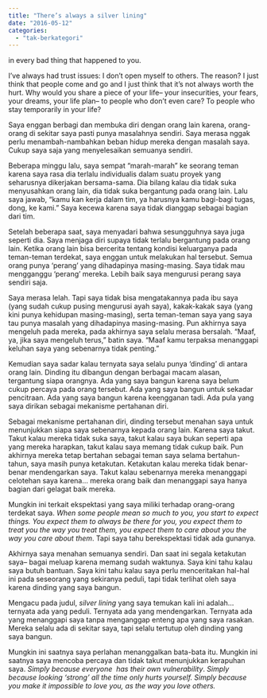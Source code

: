 ```yaml
---
title: "There’s always a silver lining"
date: "2016-05-12"
categories: 
  - "tak-berkategori"
---
```


in every bad thing that happened to you.

  

I’ve always had trust issues: I don’t open myself to others. The reason? I just think that people come and go and I just think that it’s not always worth the hurt. Why would you share a piece of your life– your insecurities, your fears, your dreams, your life plan– to people who don’t even care? To people who stay temporarily in your life?

Saya enggan berbagi dan membuka diri dengan orang lain karena, orang-orang di sekitar saya pasti punya masalahnya sendiri. Saya merasa nggak perlu menambah-nambahkan beban hidup mereka dengan masalah saya. Cukup saya saja yang menyelesaikan semuanya sendiri.

Beberapa minggu lalu, saya sempat “marah-marah” ke seorang teman karena saya rasa dia terlalu individualis dalam suatu proyek yang seharusnya dikerjakan bersama-sama. Dia bilang kalau dia tidak suka menyusahkan orang lain, dia tidak suka bergantung pada orang lain. Lalu saya jawab, “kamu kan kerja dalam tim, ya harusnya kamu bagi-bagi tugas, dong, ke kami.” Saya kecewa karena saya tidak dianggap sebagai bagian dari tim.

Setelah beberapa saat, saya menyadari bahwa sesungguhnya saya juga seperti dia. Saya menjaga diri supaya tidak terlalu bergantung pada orang lain. Ketika orang lain bisa bercerita tentang kondisi keluarganya pada teman-teman terdekat, saya enggan untuk melakukan hal tersebut. Semua orang punya ‘perang’ yang dihadapinya masing-masing. Saya tidak mau mengganggu ‘perang’ mereka. Lebih baik saya mengurusi perang saya sendiri saja.  

Saya merasa lelah. Tapi saya tidak bisa mengatakannya pada ibu saya (yang sudah cukup pusing mengurusi ayah saya), kakak-kakak saya (yang kini punya kehidupan masing-masing), serta teman-teman saya yang saya tau punya masalah yang dihadapinya masing-masing. Pun akhirnya saya mengeluh pada mereka, pada akhirnya saya selalu merasa bersalah. “Maaf, ya, jika saya mengeluh terus,” batin saya. “Maaf kamu terpaksa menanggapi keluhan saya yang sebenarnya tidak penting.”  

Kemudian saya sadar kalau ternyata saya selalu punya ‘dinding’ di antara orang lain. Dinding itu dibangun dengan berbagai macam alasan, tergantung siapa orangnya. Ada yang saya bangun karena saya belum cukup percaya pada orang tersebut. Ada yang saya bangun untuk sekadar pencitraan. Ada yang saya bangun karena keengganan tadi. Ada pula yang saya dirikan sebagai mekanisme pertahanan diri.  

Sebagai mekanisme pertahanan diri, dinding tersebut menahan saya untuk menunjukkan siapa saya sebenarnya kepada orang lain. Karena saya takut. Takut kalau mereka tidak suka saya, takut kalau saya bukan seperti apa yang mereka harapkan, takut kalau saya memang tidak cukup baik. Pun akhirnya mereka tetap bertahan sebagai teman saya selama bertahun-tahun, saya masih punya ketakutan. Ketakutan kalau mereka tidak benar-benar mendengarkan saya. Takut kalau sebenarnya mereka menanggapi celotehan saya karena… mereka orang baik dan menanggapi saya hanya bagian dari gelagat baik mereka.

Mungkin ini terkait ekspektasi yang saya miliki terhadap orang-orang terdekat saya. _When some people mean so much to you, you start to expect things. You expect them to always be there for you, you expect them to treat you the way you treat them, you expect them to care about you the way you care about them_. Tapi saya tahu berekspektasi tidak ada gunanya.  

Akhirnya saya menahan semuanya sendiri. Dan saat ini segala ketakutan saya– bagai meluap karena memang sudah waktunya. Saya kini tahu kalau saya butuh bantuan. Saya kini tahu kalau saya perlu menceritakan hal-hal ini pada seseorang yang sekiranya peduli, tapi tidak terlihat oleh saya karena dinding yang saya bangun.

Mengacu pada judul, _silver lining_ yang saya temukan kali ini adalah… ternyata ada yang peduli. Ternyata ada yang mendengarkan. Ternyata ada yang menanggapi saya tanpa menganggap enteng apa yang saya rasakan. Mereka selalu ada di sekitar saya, tapi selalu tertutup oleh dinding yang saya bangun.

Mungkin ini saatnya saya perlahan menanggalkan bata-bata itu. Mungkin ini saatnya saya mencoba percaya dan tidak takut menunjukkan kerapuhan saya. _Simply because everyone  has their own vulnerability_. _Simply because looking ‘strong’ all the time only hurts yourself. Simply because you make it impossible to love you, as the way you love others._
